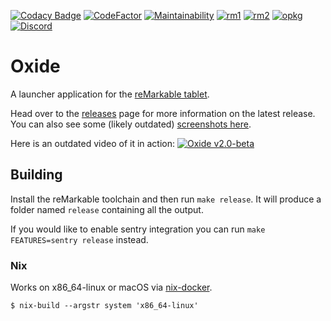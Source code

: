 [![Codacy Badge](https://app.codacy.com/project/badge/Grade/4a69f96e44504f7286d92abec506881a)](https://www.codacy.com/gh/Eeems-Org/oxide/dashboard?utm_source=github.com&amp;utm_medium=referral&amp;utm_content=Eeems-Org/oxide&amp;utm_campaign=Badge_Grade)
[![CodeFactor](https://www.codefactor.io/repository/github/eeems-org/oxide/badge)](https://www.codefactor.io/repository/github/eeems-org/oxide)
[![Maintainability](https://api.codeclimate.com/v1/badges/db8574df9b0b8a1100bc/maintainability)](https://codeclimate.com/github/Eeems/oxide/maintainability)
[![rm1](https://img.shields.io/badge/rM1-supported-green)](https://remarkable.com/store/remarkable)
[![rm2](https://img.shields.io/badge/rM2-supported-green)](https://remarkable.com/store/remarkable-2)
[![opkg](https://img.shields.io/badge/OPKG-oxide-blue)](https://toltec-dev.org/)
[![Discord](https://img.shields.io/discord/385916768696139794.svg?label=reMarkable&logo=discord&logoColor=ffffff&color=7389D8&labelColor=6A7EC2)](https://discord.gg/ATqQGfu)

# Oxide

A launcher application for the [reMarkable tablet](https://remarkable.com/).

Head over to the [releases](https://github.com/Eeems/oxide/releases) page for more information on the latest release. You can also see some (likely outdated) [screenshots here](https://github.com/Eeems/oxide/wiki/Screenshots).

Here is an outdated video of it in action:
[![Oxide v2.0-beta](https://i.imgur.com/1Q9A4NF.png)](https://youtu.be/rIRKgqy21L0 "Oxide v2.0-beta")

## Building

Install the reMarkable toolchain and then run `make release`. It will produce a folder named `release` containing all the output.

If you would like to enable sentry integration you can run `make FEATURES=sentry release` instead.

### Nix
Works on x86_64-linux or macOS via [nix-docker](https://github.com/LnL7/nix-docker).

```ShellSession
$ nix-build --argstr system 'x86_64-linux'
```
